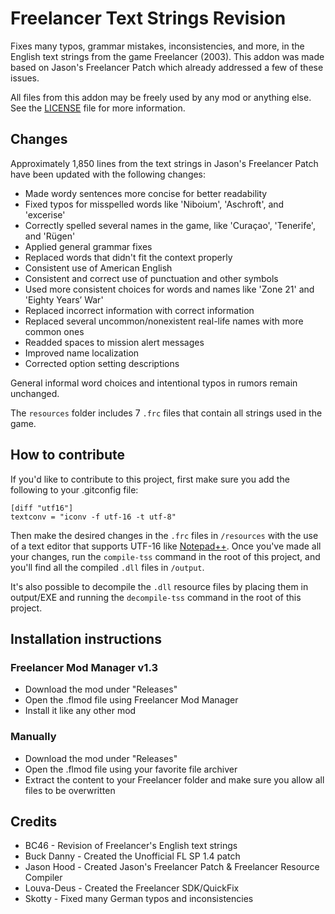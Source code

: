 # Freelancer Text Strings Revision
Fixes many typos, grammar mistakes, inconsistencies, and more, in the English text strings from the game Freelancer (2003).
This addon was made based on Jason's Freelancer Patch which already addressed a few of these issues.

All files from this addon may be freely used by any mod or anything else. See the [LICENSE](https://github.com/BC46/freelancer-text-strings-revision/blob/main/LICENSE) file for more information.

## Changes
Approximately 1,850 lines from the text strings in Jason's Freelancer Patch have been updated with the following changes:
* Made wordy sentences more concise for better readability
* Fixed typos for misspelled words like 'Niboium', 'Aschroft', and 'excerise'
* Correctly spelled several names in the game, like 'Curaçao', 'Tenerife', and 'Rügen'
* Applied general grammar fixes
* Replaced words that didn't fit the context properly
* Consistent use of American English
* Consistent and correct use of punctuation and other symbols
* Used more consistent choices for words and names like 'Zone 21' and 'Eighty Years’ War'
* Replaced incorrect information with correct information
* Replaced several uncommon/nonexistent real-life names with more common ones
* Readded spaces to mission alert messages
* Improved name localization
* Corrected option setting descriptions

General informal word choices and intentional typos in rumors remain unchanged.

The `resources` folder includes 7 `.frc` files that contain all strings used in the game.

## How to contribute
If you'd like to contribute to this project, first make sure you add the following to your .gitconfig file:
```
[diff "utf16"]
textconv = "iconv -f utf-16 -t utf-8"
```

Then make the desired changes in the `.frc` files in `/resources` with the use of a text editor that supports UTF-16 like [Notepad++](https://notepad-plus-plus.org/downloads/). Once you've made all your changes, run the `compile-tss` command in the root of this project, and you'll find all the compiled `.dll` files in `/output`.

It's also possible to decompile the `.dll` resource files by placing them in output/EXE and running the `decompile-tss` command in the root of this project.

## Installation instructions
### Freelancer Mod Manager v1.3
* Download the mod under "Releases"
* Open the .flmod file using Freelancer Mod Manager
* Install it like any other mod

### Manually
* Download the mod under "Releases"
* Open the .flmod file using your favorite file archiver
* Extract the content to your Freelancer folder and make sure you allow all files to be overwritten

## Credits
* BC46 - Revision of Freelancer's English text strings
* Buck Danny - Created the Unofficial FL SP 1.4 patch
* Jason Hood - Created Jason's Freelancer Patch & Freelancer Resource Compiler
* Louva-Deus - Created the Freelancer SDK/QuickFix
* Skotty - Fixed many German typos and inconsistencies
